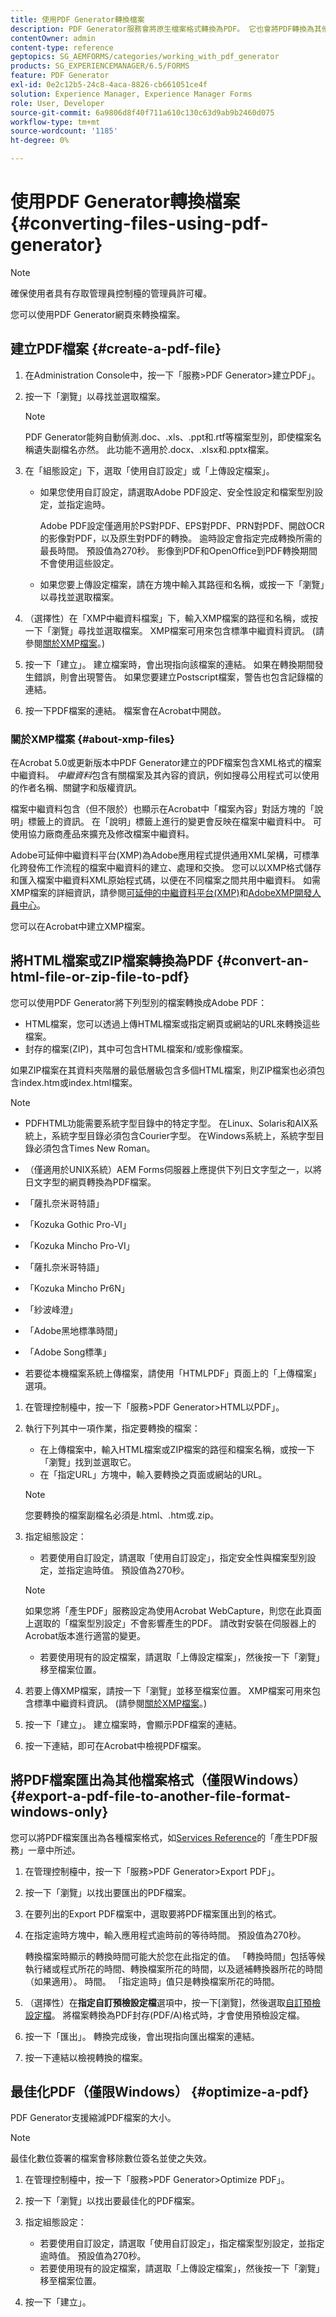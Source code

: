 ```yaml
---
title: 使用PDF Generator轉換檔案
description: PDF Generator服務會將原生檔案格式轉換為PDF。 它也會將PDF轉換為其他檔案格式，並最佳化PDF檔案的大小。
contentOwner: admin
content-type: reference
geptopics: SG_AEMFORMS/categories/working_with_pdf_generator
products: SG_EXPERIENCEMANAGER/6.5/FORMS
feature: PDF Generator
exl-id: 0e2c12b5-24c8-4aca-8826-cb661051ce4f
solution: Experience Manager, Experience Manager Forms
role: User, Developer
source-git-commit: 6a9806d8f40f711a610c130c63d9ab9b2460d075
workflow-type: tm+mt
source-wordcount: '1185'
ht-degree: 0%

---
```


# 使用PDF Generator轉換檔案{#converting-files-using-pdf-generator}

>[!NOTE]
> 
> 確保使用者具有存取管理員控制檯的管理員許可權。

您可以使用PDF Generator網頁來轉換檔案。

## 建立PDF檔案 {#create-a-pdf-file}

1. 在Administration Console中，按一下「服務>PDF Generator>建立PDF」。
1. 按一下「瀏覽」以尋找並選取檔案。

   >[!NOTE]
   >
   >PDF Generator能夠自動偵測.doc、.xls、.ppt和.rtf等檔案型別，即使檔案名稱遺失副檔名亦然。 此功能不適用於.docx、.xlsx和.pptx檔案。

1. 在「組態設定」下，選取「使用自訂設定」或「上傳設定檔案」。

   * 如果您使用自訂設定，請選取Adobe PDF設定、安全性設定和檔案型別設定，並指定逾時。

     Adobe PDF設定僅適用於PS對PDF、EPS對PDF、PRN對PDF、開啟OCR的影像對PDF，以及原生對PDF的轉換。 逾時設定會指定完成轉換所需的最長時間。 預設值為270秒。 影像到PDF和OpenOffice到PDF轉換期間不會使用這些設定。

   * 如果您要上傳設定檔案，請在方塊中輸入其路徑和名稱，或按一下「瀏覽」以尋找並選取檔案。

1. （選擇性）在「XMP中繼資料檔案」下，輸入XMP檔案的路徑和名稱，或按一下「瀏覽」尋找並選取檔案。 XMP檔案可用來包含標準中繼資料資訊。 (請參閱[關於XMP檔案](converting-files-using-pdf-generator.md#about-xmp-files)。)
1. 按一下「建立」。 建立檔案時，會出現指向該檔案的連結。 如果在轉換期間發生錯誤，則會出現警告。 如果您要建立Postscript檔案，警告也包含記錄檔的連結。
1. 按一下PDF檔案的連結。 檔案會在Acrobat中開啟。

### 關於XMP檔案 {#about-xmp-files}

在Acrobat 5.0或更新版本中PDF Generator建立的PDF檔案包含XML格式的檔案中繼資料。 *中繼資料*&#x200B;包含有關檔案及其內容的資訊，例如搜尋公用程式可以使用的作者名稱、關鍵字和版權資訊。

檔案中繼資料包含（但不限於）也顯示在Acrobat中「檔案內容」對話方塊的「說明」標籤上的資訊。 在「說明」標籤上進行的變更會反映在檔案中繼資料中。 可使用協力廠商產品來擴充及修改檔案中繼資料。

Adobe可延伸中繼資料平台(XMP)為Adobe應用程式提供通用XML架構，可標準化跨發佈工作流程的檔案中繼資料的建立、處理和交換。 您可以以XMP格式儲存和匯入檔案中繼資料XML原始程式碼，以便在不同檔案之間共用中繼資料。 如需XMP檔案的詳細資訊，請參閱[可延伸的中繼資料平台(XMP)](https://www.adobe.com/products/xmp/)和[AdobeXMP開發人員中心](https://www.adobe.com/devnet/xmp.html)。

您可以在Acrobat中建立XMP檔案。

## 將HTML檔案或ZIP檔案轉換為PDF {#convert-an-html-file-or-zip-file-to-pdf}

您可以使用PDF Generator將下列型別的檔案轉換成Adobe PDF：

* HTML檔案，您可以透過上傳HTML檔案或指定網頁或網站的URL來轉換這些檔案。
* 封存的檔案(ZIP)，其中可包含HTML檔案和/或影像檔案。

如果ZIP檔案在其資料夾階層的最低層級包含多個HTML檔案，則ZIP檔案也必須包含index.htm或index.html檔案。

>[!NOTE]
>
>* PDFHTML功能需要系統字型目錄中的特定字型。 在Linux、Solaris和AIX系統上，系統字型目錄必須包含Courier字型。 在Windows系統上，系統字型目錄必須包含Times New Roman。
>
>* （僅適用於UNIX系統）AEM Forms伺服器上應提供下列日文字型之一，以將日文字型的網頁轉換為PDF檔案。
>
>  * 「薩扎奈米哥特語」
>  * 「Kozuka Gothic Pro-VI」
>  * 「Kozuka Mincho Pro-VI」
>  * 「薩扎奈米哥特語」
>  * 「Kozuka Mincho Pr6N」
>  * 「紗波峰澄」
>  * 「Adobe黑地標準時間」
>  * 「Adobe Song標準」
>
>* 若要從本機檔案系統上傳檔案，請使用「HTMLPDF」頁面上的「上傳檔案」選項。

1. 在管理控制檯中，按一下「服務>PDF Generator>HTML以PDF」。
1. 執行下列其中一項作業，指定要轉換的檔案：

   * 在上傳檔案中，輸入HTML檔案或ZIP檔案的路徑和檔案名稱，或按一下「瀏覽」找到並選取它。
   * 在「指定URL」方塊中，輸入要轉換之頁面或網站的URL。

   >[!NOTE]
   >
   >您要轉換的檔案副檔名必須是.html、.htm或.zip。

1. 指定組態設定：

   * 若要使用自訂設定，請選取「使用自訂設定」，指定安全性與檔案型別設定，並指定逾時值。 預設值為270秒。

   >[!NOTE]
   >
   >如果您將「產生PDF」服務設定為使用Acrobat WebCapture，則您在此頁面上選取的「檔案型別設定」不會影響產生的PDF。 請改對安裝在伺服器上的Acrobat版本進行適當的變更。

   * 若要使用現有的設定檔案，請選取「上傳設定檔案」，然後按一下「瀏覽」移至檔案位置。

1. 若要上傳XMP檔案，請按一下「瀏覽」並移至檔案位置。 XMP檔案可用來包含標準中繼資料資訊。 (請參閱[關於XMP檔案](converting-files-using-pdf-generator.md#about-xmp-files)。)
1. 按一下「建立」。 建立檔案時，會顯示PDF檔案的連結。
1. 按一下連結，即可在Acrobat中檢視PDF檔案。

## 將PDF檔案匯出為其他檔案格式（僅限Windows） {#export-a-pdf-file-to-another-file-format-windows-only}

您可以將PDF檔案匯出為各種檔案格式，如[Services Reference](https://www.adobe.com/go/learn_aemforms_services_63)的「產生PDF服務」一章中所述。

1. 在管理控制檯中，按一下「服務>PDF Generator>Export PDF」。
1. 按一下「瀏覽」以找出要匯出的PDF檔案。
1. 在要列出的Export PDF檔案中，選取要將PDF檔案匯出到的格式。
1. 在指定逾時方塊中，輸入應用程式逾時前的等待時間。 預設值為270秒。

   轉換檔案時顯示的轉換時間可能大於您在此指定的值。 「轉換時間」包括等候執行緒或程式所花的時間、轉換檔案所花的時間，以及遞補轉換器所花的時間（如果適用）。 時間。 「指定逾時」值只是轉換檔案所花的時間。

1. （選擇性）在&#x200B;**指定自訂預檢設定檔**&#x200B;選項中，按一下[瀏覽]，然後選取[自訂預檢設定檔](https://helpx.adobe.com/acrobat/using/preflight-profiles-acrobat-pro.html)。 將檔案轉換為PDF封存(PDF/A)格式時，才會使用預檢設定檔。
1. 按一下「匯出」。 轉換完成後，會出現指向匯出檔案的連結。
1. 按一下連結以檢視轉換的檔案。

## 最佳化PDF（僅限Windows） {#optimize-a-pdf}

PDF Generator支援縮減PDF檔案的大小。

>[!NOTE]
>
>最佳化數位簽署的檔案會移除數位簽名並使之失效。

1. 在管理控制檯中，按一下「服務>PDF Generator>Optimize PDF」。
1. 按一下「瀏覽」以找出要最佳化的PDF檔案。
1. 指定組態設定：

   * 若要使用自訂設定，請選取「使用自訂設定」，指定檔案型別設定，並指定逾時值。 預設值為270秒。
   * 若要使用現有的設定檔案，請選取「上傳設定檔案」，然後按一下「瀏覽」移至檔案位置。

1. 按一下「建立」。
